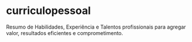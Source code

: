 # curriculopessoal
Resumo de Habilidades, Experiência e Talentos profissionais para agregar valor, resultados eficientes e comprometimento.
